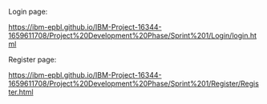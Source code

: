 Login page:

https://ibm-epbl.github.io/IBM-Project-16344-1659611708/Project%20Development%20Phase/Sprint%201/Login/login.html

Register page:

https://ibm-epbl.github.io/IBM-Project-16344-1659611708/Project%20Development%20Phase/Sprint%201/Register/Register.html

